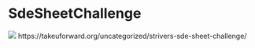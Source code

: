 # SdeSheetChallenge

<img src="https://takeuforward.org/wp-content/uploads/2022/01/Strivers-SDE-Sheet-1-scaled.webp">
https://takeuforward.org/uncategorized/strivers-sde-sheet-challenge/
